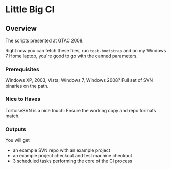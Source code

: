 # Little Big CI

## Overview

The scripts presented at GTAC 2008.

Right now you can fetch these files, run ```test-bootstrap``` and on my Windows 7 Home laptop, 
you're good to go with the canned parameters.

### Prerequisites

Windows XP, 2003, Vista, Windows 7, Windows 2008?
Full set of SVN binaries on the path.

### Nice to Haves

TortoiseSVN is a nice touch: Ensure the working copy and repo formats match.

### Outputs

You will get

 + an example SVN repo with an example project
 + an example project checkout and test machine checkout
 + 3 scheduled tasks performing the core of the CI process

